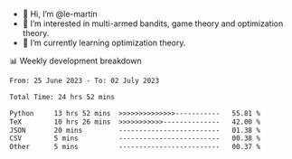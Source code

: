 - 👋 Hi, I’m @le-martin
- 👀 I’m interested in multi-armed bandits, game theory and optimization theory.
- 🌱 I’m currently learning optimization theory.
<!---- 💞️ I’m looking to collaborate on ...
- 📫 How to reach me ...-->

<!---
Tutorial for using WakaTime stats in GitHub profile: https://github.com/athul/waka-readme
-->

📊 Weekly development breakdown
<!--START_SECTION:waka-->

```txt
From: 25 June 2023 - To: 02 July 2023

Total Time: 24 hrs 52 mins

Python     13 hrs 52 mins  >>>>>>>>>>>>>>-----------   55.81 %
TeX        10 hrs 26 mins  >>>>>>>>>>>--------------   42.00 %
JSON       20 mins         -------------------------   01.38 %
CSV        5 mins          -------------------------   00.38 %
Other      5 mins          -------------------------   00.37 %
```

<!--END_SECTION:waka-->

<!---
le-martin/le-martin is a ✨ special ✨ repository because its `README.md` (this file) appears on your GitHub profile.
You can click the Preview link to take a look at your changes.
--->
